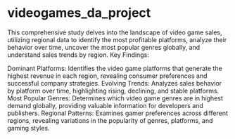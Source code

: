 # videogames_da_project
This comprehensive study delves into the landscape of video game sales, utilizing regional data to identify the most profitable platforms, analyze their behavior over time, uncover the most popular genres globally, and understand sales trends by region.
Key Findings:

Dominant Platforms: Identifies the video game platforms that generate the highest revenue in each region, revealing consumer preferences and successful company strategies.
Evolving Trends: Analyzes sales behavior by platform over time, highlighting rising, declining, and stable platforms.
Most Popular Genres: Determines which video game genres are in highest demand globally, providing valuable information for developers and publishers.
Regional Patterns: Examines gamer preferences across different regions, revealing variations in the popularity of genres, platforms, and gaming styles.
